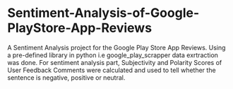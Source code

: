 # Sentiment-Analysis-of-Google-PlayStore-App-Reviews
A Sentiment Analysis project for the Google Play Store App Reviews. Using a pre-defined library in python i.e google_play_scrapper data exrtraction was done. For sentiment analysis part, Subjectivity and Polarity Scores of User Feedback Comments were calculated and used to tell whether the sentence is negative, positive or neutral.
